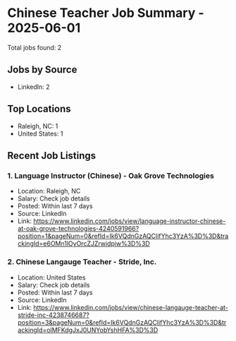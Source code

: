 # Chinese Teacher Job Summary - 2025-06-01

Total jobs found: 2

## Jobs by Source

- LinkedIn: 2

## Top Locations

- Raleigh, NC: 1
- United States: 1

## Recent Job Listings

### 1. Language Instructor (Chinese) - Oak Grove Technologies
- Location: Raleigh, NC
- Salary: Check job details
- Posted: Within last 7 days
- Source: LinkedIn
- Link: https://www.linkedin.com/jobs/view/language-instructor-chinese-at-oak-grove-technologies-4240591966?position=1&pageNum=0&refId=Ik6VQdnGzAQClifYhc3YzA%3D%3D&trackingId=e6OMn1lOyOrcZJZrwidpjw%3D%3D

### 2. Chinese Langauge Teacher - Stride, Inc.
- Location: United States
- Salary: Check job details
- Posted: Within last 7 days
- Source: LinkedIn
- Link: https://www.linkedin.com/jobs/view/chinese-langauge-teacher-at-stride-inc-4238746687?position=3&pageNum=0&refId=Ik6VQdnGzAQClifYhc3YzA%3D%3D&trackingId=olMFKdgJxJ0UNYobYshHFA%3D%3D

